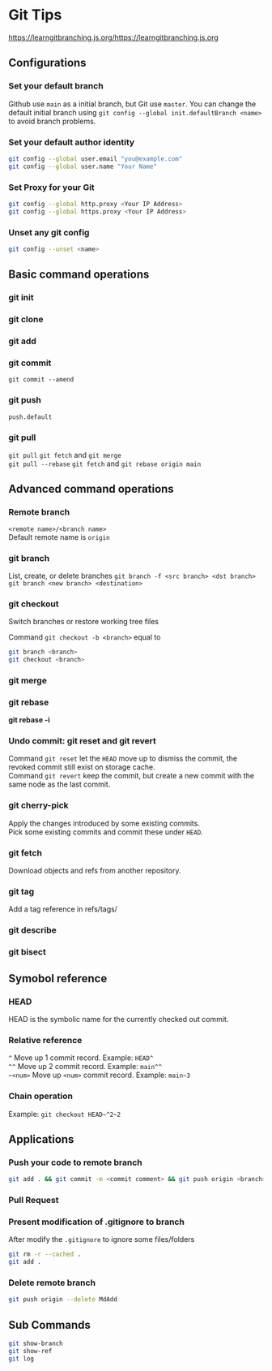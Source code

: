 # Git Tips 
https://learngitbranching.js.org/https://learngitbranching.js.org

## Configurations
### Set your default branch
Github use `main` as a initial branch, but Git use `master`.
You can change the default initial branch using `git config --global init.defaultBranch <name>` to avoid branch problems.

### Set your default author identity
```bash
git config --global user.email "you@example.com"
git config --global user.name "Your Name"
```

### Set Proxy for your Git
```bash
git config --global http.proxy <Your IP Address>
git config --global https.proxy <Your IP Address>
```

### Unset any git config
```bash
git config --unset <name>
```

## Basic command operations

### git init

### git clone

### git add

### git commit
`git commit --amend`

### git push
`push.default`

### git pull
`git pull`          `git fetch` and `git merge`  
`git pull --rebase` `git fetch` and `git rebase origin main`  


## Advanced command operations
### Remote branch
`<remote name>/<branch name>`  
Default remote name is `origin`

### git branch
List, create, or delete branches
`git branch -f <src branch> <dst branch>`
`git branch <new branch> <destination>`

### git checkout
Switch branches or restore working tree files  

Command `git checkout -b <branch>` equal to 
```bash
git branch <branch>
git checkout <branch>
```
### git merge

### git rebase
**git rebase -i**

### Undo commit: git reset and git revert
Command `git reset` let the `HEAD` move up to dismiss the commit, the revoked commit still exist on storage cache.  
Command `git revert` keep the commit, but create a new commit with the same node as the last commit.

### git cherry-pick
Apply the changes introduced by some existing commits.  
Pick some existing commits and commit these under `HEAD`. 
### git fetch
Download objects and refs from another repository.
### git tag
Add a tag reference in refs/tags/
### git describe

### git bisect

## Symobol reference
### HEAD
HEAD is the symbolic name for the currently checked out commit.  
### Relative reference
`^` Move up 1 commit record. Example: `HEAD^`  
`^^` Move up 2 commit record. Example: `main^^`  
`~<num>` Move up `<num>` commit record. Example: `main~3`  
### Chain operation
Example: `git checkout HEAD~^2~2`

## Applications
### Push your code to remote branch
```bash
git add . && git commit -m <commit comment> && git push origin <branch>
```
### Pull Request

### Present modification of .gitignore to branch
After modify the `.gitignore` to ignore some files/folders
```bash
git rm -r --cached .
git add .
```

### Delete remote branch
```bash  
git push origin --delete MdAdd
```

## Sub Commands
```bash
git show-branch
git show-ref
git log
```